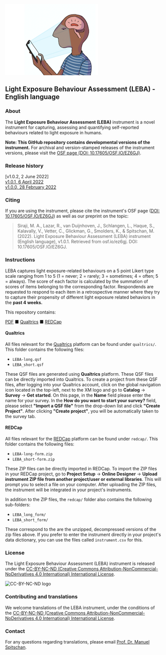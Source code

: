 ![LEBA cartoon logo](https://github.com/leba-instrument/leba-instrument.github.io/raw/main/image.png)

## Light Exposure Behaviour Assessment (LEBA) - English language

### About

The **Light Exposure Behaviour Assessment (LEBA)** instrument is a novel instrument for capturing, assessing and quantifying self-reported behaviours related to light exposure in humans.

**Note: This GitHub repository contains developmental versions of the instrument.** For archival and version-stamped releases of the instrument versions, please visit the [OSF page (DOI: 10.17605/OSF.IO/EZ6GJ)](https://doi.org/10.17605/OSF.IO/EZ6GJ).

### Release history
[v1.0.2, 2 June 2022]  
[v1.0.1, 6 April 2022](https://github.com/leba-instrument/leba-instrument-en/releases/tag/v1.0.1)  
[v1.0.0, 28 February 2022](https://github.com/leba-instrument/leba-instrument-en/releases/tag/v1.0.0)  



### Citing

If you are using the instrument, please cite the instrument's OSF page ([DOI: 10.17605/OSF.IO/EZ6GJ](https://doi.org/10.17605/OSF.IO/EZ6GJ)) as well as our preprint on the topic:

> Siraji, M. A., Lazar, R., van Duijnhoven, J., Schlangen, L., Haque, S., Kalavally, V., Vetter, C., Glickman, G., Smolders, K., & Spitschan, M. (2022). Light Exposure Behaviour Assessment (LEBA) instrument (English language), v1.0.1. Retrieved from osf.io/ez6gj. DOI: 10.17605/OSF.IO/EZ6GJ.

### Instructions

LEBA captures light exposure-related behaviours on a 5 point Likert type scale ranging from 1 to 5 (1 = never; 2 = rarely; 3 = sometimes; 4 = often; 5 = always). The score of each factor is calculated by the summation of scores of items belonging to the corresponding factor. Respondends are requested to respond to each item in a retrospective manner where they try to capture their propensity of different light exposure related behaviors in the **past 4 weeks.**

This repository contains:

[PDF](https://github.com/leba-instrument/leba-instrument-en/tree/main/pdf) ■ [Qualtrics](https://github.com/leba-instrument/leba-instrument-en/tree/main/qualtrics) ■ [REDCap](https://github.com/leba-instrument/leba-instrument-en/tree/main/redcap)


#### Qualtrics

All files relevant for the [Qualtrics](https://www.qualtrics.com/) platform can be found under `qualtrics/`. This folder contains the following files:

- `LEBA-long.qsf`
- `LEBA_short.qsf`

These QSF files are generated using **Qualtrics** platform. These QSF files can be directly imported into Qualtrics. To create a project from these QSF files, after logging into your Qualtrics account, click on the global navigation icon located in the top-left, next to the XM logo and go to **Catalog** -> **Survey** -> **Get started**. On this page, in the  **Name** field please enter the name for your survey. In the **How do you want to start your survey?** field, please select **"Import a QSF file"** from the drop-down list and click **"Create Project"**. After clicking **"Create project"**, you will be automatically taken to the survey tab.

#### REDCap

All files relevant for the [REDCap](https://www.project-redcap.org/) platform can be found under `redcap/`. This folder contains the following files:

- `LEBA-long-form.zip`
- `LEBA_short-form.zip`

These ZIP files can be directly imported in REDCap. To import the ZIP files in your REDCap project, go to **Project Setup** -> **Online Designer** -> **Upload instrument ZIP file from another project/user or external libraries**. This will prompt you to select a file on your computer. After uploading the ZIP files, the instrument will be integrated in your project's instruments.

In addition to the ZIP files, the `redcap/` folder also contains the following sub-folders:

- `LEBA_long_form/`
- `LEBA_short_form/`

These correspond to the are the unzipped, decompressed versions of the zip files above. If you prefer to enter the instrument directly in your project's data dictionary, you can use the files called `instrument.csv` for this.


### License

The Light Exposure Behaviour Assessment (LEBA) instrument is released under the [CC-BY-NC-ND (Creative Commons Attribution-NonCommercial-NoDerivatives 4.0 International) International License](https://creativecommons.org/licenses/by-nc-nd/4.0/).

![CC-BY-NC-ND logo](https://i.creativecommons.org/l/by-nc-nd/4.0/88x31.png)

### Contributing and translations

We welcome translations of the LEBA instrument, under the conditions of the [CC-BY-NC-ND (Creative Commons Attribution-NonCommercial-NoDerivatives 4.0 International) International License](https://creativecommons.org/licenses/by-nc-nd/4.0/).


### Contact

For any questions regarding translations, please email [Prof. Dr. Manuel Spitschan](mailto:manuel.spitschan@tum.de).
